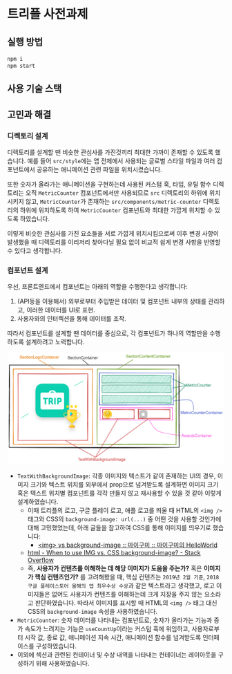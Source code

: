 # 트리플 사전과제

## 실행 방법

```
npm i
npm start
```

## 사용 기술 스택

## 고민과 해결

### 디렉토리 설계

디렉토리를 설계할 땐 비슷한 관심사를 가진것끼리 최대한 가까이 존재할 수 있도록 했습니다. 예를 들어 `src/style`에는 앱 전체에서 사용되는 글로벌 스타일 파일과 여러 컴포넌트에서 공유하는 애니메이션 관련 파일을 위치시켰습니다.

또한 숫자가 올라가는 애니메이션을 구현하는데 사용된 커스텀 훅, 타입, 유틸 함수 디렉토리는 오직 `MetricCounter` 컴포넌트에서만 사용되므로 `src` 디렉토리의 하위에 위치시키지 않고, `MetricCounter`가 존재하는 `src/components/metric-counter` 디렉토리의 하위에 위치하도록 하여 `MetricCounter` 컴포넌트와 최대한 가깝게 위치할 수 있도록 하였습니다.

이렇게 비슷한 관심사를 가진 요소들을 서로 가깝게 위치시킴으로써 이후 변경 사항이 발생했을 때 디렉토리를 이리저리 찾아다닐 필요 없이 비교적 쉽게 변경 사항을 반영할 수 있다고 생각합니다.

### 컴포넌트 설계

우선, 프론트엔드에서 컴포넌트는 아래의 역할을 수행한다고 생각합니다:

1. (API등을 이용해서) 외부로부터 주입받은 데이터 및 컴포넌트 내부의 상태를 관리하고, 이러한 데이터를 UI로 표현.
2. 사용자와의 인터렉션을 통해 데이터를 조작.

따라서 컴포넌트를 설계할 땐 데이터를 중심으로, 각 컴포넌트가 하나의 역할만을 수행하도록 설계하려고 노력합니다.

![컴포넌트 설계](readme-images/component-architecture.png)

- `TextWithBackgroundImage`: 각종 이미지와 텍스트가 같이 존재하는 UI의 경우, 이미지 크기와 텍스트 위치를 외부에서 prop으로 넘겨받도록 설계하면 이미지 크기 혹은 텍스트 위치별 컴포넌트를 각각 만들지 않고 재사용할 수 있을 것 같아 이렇게 설계하였습니다.
  - 이때 트리플의 로고, 구글 플레이 로고, 애플 로고를 띄울 때 HTML의 `<img />` 태그와 CSS의 `background-image: url(...)` 중 어떤 것을 사용할 것인가에 대해 고민했었는데, 아래 글들을 참고하여 CSS를 통해 이미지를 띄우기로 했습니다:
	- [\<img\> vs background-image :: 마이구미 :: 마이구미의 HelloWorld](https://mygumi.tistory.com/369)
  - [html - When to use IMG vs. CSS background-image? - Stack Overflow](https://stackoverflow.com/questions/492809/when-to-use-img-vs-css-background-image)
  - 즉, **사용자가 컨텐츠를 이해하는 데 해당 이미지가 도움을 주는가?** 혹은 **이미지가 핵심 컨텐츠인가?** 를 고려해봤을 때, 핵심 컨텐츠는 `2019년 2월 기준`, `2018 구글 플레이스토어 올해의 앱 최우수상 수상`과 같은 텍스트라고 생각했고, 로고 이미지들은 없어도 사용자가 컨텐츠를 이해하는데 크게 지장을 주지 않는 요소라고 판단하였습니다. 따라서 이미지를 표시할 때 HTML의 `<img />` 태그 대신 CSS의 `background-image` 속성을 사용하였습니다.
- `MetricCounter`: 숫자 데이터를 나타내는 컴포넌트로, 숫자가 올라가는 기능과 증가 속도가 느려지는 기능은 `useCountUp`이라는 커스텀 훅에 위임하고, 사용자로부터 시작 값, 종료 값, 애니메이션 지속 시간, 애니메이션 함수를 넘겨받도록 인터페이스를 구성하였습니다.
- 이외에 섹션과 관련된 컨테이너 및 수상 내역을 나타내는 컨테이너는 레이아웃을 구성하기 위해 사용하였습니다.

